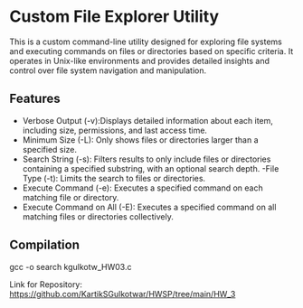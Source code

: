 # Custom File Explorer Utility

This is a custom command-line utility designed for exploring file systems and executing commands on files or directories based on specific criteria. It operates in Unix-like environments and provides detailed insights and control over file system navigation and manipulation.

## Features

- Verbose Output (-v):Displays detailed information about each item, including size, permissions, and last access time.
- Minimum Size (-L): Only shows files or directories larger than a specified size.
- Search String (-s): Filters results to only include files or directories containing a specified substring, with an optional search depth.
-File Type (-t): Limits the search to files or directories.
- Execute Command (-e): Executes a specified command on each matching file or directory.
- Execute Command on All (-E): Executes a specified command on all matching files or directories collectively.

## Compilation

gcc -o search kgulkotw_HW03.c

Link for Repository: https://github.com/KartikSGulkotwar/HWSP/tree/main/HW_3
